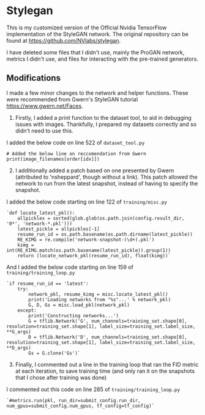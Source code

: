# Stylegan
This is my customized version of the Official Nvidia TensorFlow implementation of the StyleGAN network. The original repository can be found at https://github.com/NVlabs/stylegan.

I have deleted some files that I didn't use, mainly the ProGAN network, metrics I didn't use, and files for interacting with the pre-trained generators.

## Modifications
I made a few minor changes to the network and helper functions.
These were recommended from Gwern's StyleGAN tutorial https://www.gwern.net/Faces.

1. Firstly, I added a print function to the dataset tool, to aid in debugging issues with images. Thankfully, I prepared my datasets correctly and so didn't need to use this.

  I added the below code on line 522 of `dataset_tool.py`

  `# Added the below line on reccomendation from Gwern
    print(image_filenames[order[idx]])`

2. I additionally added a patch based on one presented by Gwern (attributed to 'nsheppard', though without a link). This patch allowed the network to run from the latest snapshot, instead of having to specify the snapshot.

  I added the below code starting on line 122 of `training/misc.py`

    `def locate_latest_pkl():
        allpickles = sorted(glob.glob(os.path.join(config.result_dir, '0*', 'network-*.pkl')))
        latest_pickle = allpickles[-1]
        resume_run_id = os.path.basename(os.path.dirname(latest_pickle))
        RE_KIMG = re.compile('network-snapshot-(\d+).pkl')
        kimg = int(RE_KIMG.match(os.path.basename(latest_pickle)).group(1))
        return (locate_network_pkl(resume_run_id), float(kimg))`

  And I added the below code starting on line 159 of `training/training_loop.py`

    `if resume_run_id == 'latest':
        try:
            network_pkl, resume_kimg = misc.locate_latest_pkl()
            print('Loading networks from "%s"...' % network_pkl)
            G, D, Gs = misc.load_pkl(network_pkl)
        except:
            print('Constructing networks...')
            G = tflib.Network('G', num_channels=training_set.shape[0], resolution=training_set.shape[1], label_size=training_set.label_size, **G_args)
            D = tflib.Network('D', num_channels=training_set.shape[0], resolution=training_set.shape[1], label_size=training_set.label_size, **D_args)
            Gs = G.clone('Gs')`

3. Finally, I commented out a line in the training loop that ran the FID metric at each iteration, to save training time (and only ran it on the snapshots that I chose after training was done)

  I commented out this code on line 285 of `training/training_loop.py`

    `#metrics.run(pkl, run_dir=submit_config.run_dir, num_gpus=submit_config.num_gpus, tf_config=tf_config)`
